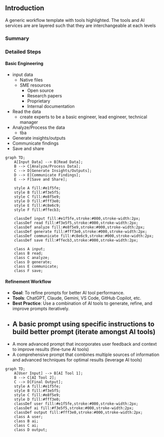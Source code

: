 ## Introduction

A generic workflow template with tools highlighted. The tools and AI services are are layered such that they are interchangeable at each levels

### Summary



### Detailed Steps

#### Basic Engineering

- input data
  - Native files
  - SME resources 
    - Open source
    - Research papers
    - Proprietary
    - Internal documentation
- Read the data
  - create experts to be a basic engineer, lead engineer, technical manager
- Analyze/Process the data
  - tba
- Generate insights/outputs
- Communicate findings
- Save and share

```mermaid
graph TD;
    A[Input Data] --> B[Read Data];
    B --> C[Analyze/Process Data];
    C --> D[Generate Insights/Outputs];
    D --> E[Communicate Findings];
    E --> F[Save and Share];

    style A fill:#e1f5fe;
    style B fill:#f3e5f5;
    style C fill:#e8f5e9;
    style D fill:#fff3e0;
    style E fill:#c8e6c9;
    style F fill:#ffecb3;

    classDef input fill:#e1f5fe,stroke:#000,stroke-width:2px;
    classDef read fill:#f3e5f5,stroke:#000,stroke-width:2px;
    classDef analyze fill:#e8f5e9,stroke:#000,stroke-width:2px;
    classDef generate fill:#fff3e0,stroke:#000,stroke-width:2px;
    classDef communicate fill:#c8e6c9,stroke:#000,stroke-width:2px;
    classDef save fill:#ffecb3,stroke:#000,stroke-width:2px;

    class A input;
    class B read;
    class C analyze;
    class D generate;
    class E communicate;
    class F save;
```

#### Refinement Workflow

- **Goal**: To refine prompts for better AI tool performance.
- **Tools**: ChatGPT, Claude, Gemini, VS Code, GitHub Copilot, etc.
- **Best Practice**: Use a combination of AI tools to generate, refine, and improve prompts iteratively.
- A basic prompt using specific instructions to build better prompt (iterate amongst AI tools)
  - 
- A more advanced prompt that incorporates user feedback and context to improve results (fine-tune AI tools)
- A comprehensive prompt that combines multiple sources of information and advanced techniques for optimal results (leverage AI tools)

```mermaid
graph TD;
    A[User Input] --> B[AI Tool 1];
    B --> C[AI Tool 2];
    C --> D[Final Output];  
    style A fill:#e1f5fe;
    style B fill:#f3e5f5;
    style C fill:#e8f5e9;
    style D fill:#fff3e0;
    classDef user fill:#e1f5fe,stroke:#000,stroke-width:2px;
    classDef ai fill:#f3e5f5,stroke:#000,stroke-width:2px;
    classDef output fill:#fff3e0,stroke:#000,stroke-width:2px;
    class A user;
    class B ai;
    class C ai;
    class D output;
```


